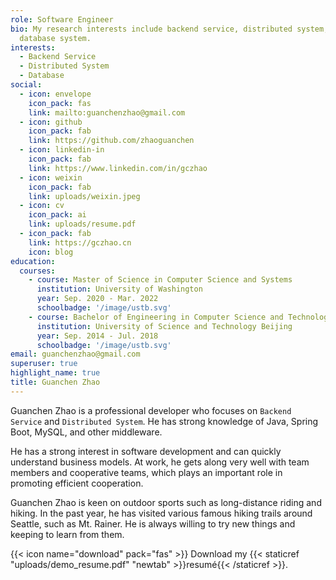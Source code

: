 ```yaml
---
role: Software Engineer
bio: My research interests include backend service, distributed system, and
  database system.
interests:
  - Backend Service
  - Distributed System
  - Database
social:
  - icon: envelope
    icon_pack: fas
    link: mailto:guanchenzhao@gmail.com
  - icon: github
    icon_pack: fab
    link: https://github.com/zhaoguanchen
  - icon: linkedin-in
    icon_pack: fab
    link: https://www.linkedin.com/in/gczhao
  - icon: weixin
    icon_pack: fab
    link: uploads/weixin.jpeg
  - icon: cv
    icon_pack: ai
    link: uploads/resume.pdf
  - icon_pack: fab
    link: https://gczhao.cn
    icon: blog
education:
  courses:
    - course: Master of Science in Computer Science and Systems
      institution: University of Washington
      year: Sep. 2020 - Mar. 2022
      schoolbadge: '/image/ustb.svg'
    - course: Bachelor of Engineering in Computer Science and Technology
      institution: University of Science and Technology Beijing
      year: Sep. 2014 - Jul. 2018
      schoolbadge: '/image/ustb.svg'
email: guanchenzhao@gmail.com
superuser: true
highlight_name: true
title: Guanchen Zhao
---
```


Guanchen Zhao is a professional developer who focuses on `Backend Service` and `Distributed System`. He has strong knowledge of Java, Spring Boot,  MySQL, and other middleware. 

He has a strong interest in software development and can quickly understand business models. At work, he gets along very well with team members and cooperative teams, which plays an important role in promoting efficient cooperation.

Guanchen Zhao is keen on outdoor sports such as long-distance riding and hiking. In the past year, he has visited various famous hiking trails around Seattle, such as Mt. Rainer. He is always willing to try new things and keeping to learn from them.

 {{< icon name="download" pack="fas" >}} Download my {{< staticref "uploads/demo_resume.pdf" "newtab" >}}resumé{{< /staticref >}}.
